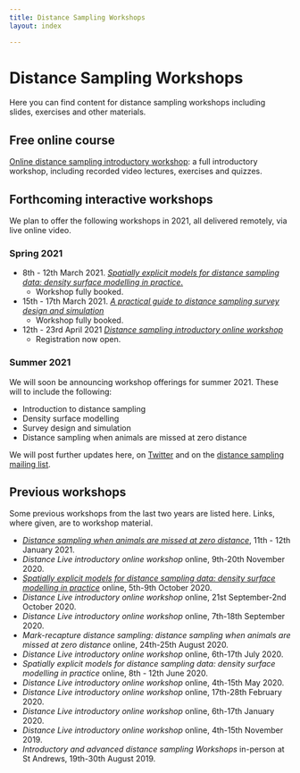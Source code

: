 ```yaml
---
title: Distance Sampling Workshops
layout: index

---
```


# Distance Sampling Workshops

Here you can find content for distance sampling workshops including slides, exercises and other materials.

## Free online course

[Online distance sampling introductory workshop](online-course): a full introductory workshop, including recorded video lectures, exercises and quizzes.


## Forthcoming interactive workshops

We plan to offer the following workshops in 2021, all delivered remotely, via live online video.

### Spring 2021

- 8th - 12th March 2021. [*Spatially explicit models for distance sampling data: density surface modelling in practice*.](https://workshops.distancesampling.org/online-dsm-2021)
  - Workshop fully booked.
- 15th - 17th March 2021. [*A practical guide to distance sampling survey design and simulation*](https://workshops.distancesampling.org/design-march-2021) 
  - Workshop fully booked.
- 12th - 23rd April 2021 [*Distance sampling introductory online workshop*](https://workshops.distancesampling.org/intro-apr-2021) 
  - Registration now open.

### Summer 2021

We will soon be announcing workshop offerings for summer 2021. These will to include the following:

- Introduction to distance sampling
- Density surface modelling
- Survey design and simulation
- Distance sampling when animals are missed at zero distance

We will post further updates here, on [Twitter](http://twitter.com/distancesamp) and on the [distance sampling mailing list](https://groups.google.com/forum/#!forum/distance-sampling).

## Previous workshops

Some previous workshops from the last two years are listed here. Links, where given, are to workshop material.

- [*Distance sampling when animals are missed at zero distance*](http://workshops.distancesampling.org/mrds-jan-2021.html), 11th - 12th January 2021.
- *Distance Live introductory online workshop* online, 9th-20th November 2020.
- [*Spatially explicit models for distance sampling data: density surface modelling in practice*](http://workshops.distancesampling.org/online-dsm-2020/) online, 5th-9th October 2020.
- *Distance Live introductory online workshop* online, 21st September-2nd October 2020.
- *Distance Live introductory online workshop* online, 7th-18th September 2020.
- *Mark-recapture distance sampling: distance sampling when animals are missed at zero distance* online, 24th-25th August 2020.
- *Distance Live introductory online workshop* online, 6th-17th July 2020.
- *Spatially explicit models for distance sampling data: density surface modelling in practice* online, 8th - 12th June 2020.
- *Distance Live introductory online workshop* online, 4th-15th May 2020.
- *Distance Live introductory online workshop* online, 17th-28th February 2020.
- *Distance Live introductory online workshop* online, 6th-17th January 2020.
- *Distance Live introductory online workshop* online, 4th-15th November 2019.
- *Introductory and advanced distance sampling Workshops* in-person at St Andrews, 19th-30th August 2019.

